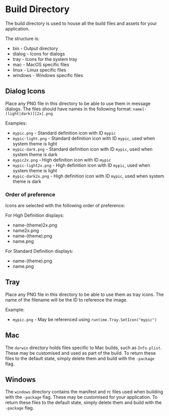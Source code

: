 # Build Directory

The build directory is used to house all the build files and assets for your application.

The structure is:

* bin - Output directory
* dialog - Icons for dialogs
* tray - Icons for the system tray
* mac - MacOS specific files
* linux - Linux specific files
* windows - Windows specific files

## Dialog Icons

Place any PNG file in this directory to be able to use them in message dialogs.
The files should have names in the following format: `name[-(light|dark)][2x].png`

Examples:

* `mypic.png` - Standard definition icon with ID `mypic`
* `mypic-light.png` - Standard definition icon with ID `mypic`, used when system theme is light
* `mypic-dark.png` - Standard definition icon with ID `mypic`, used when system theme is dark
* `mypic2x.png` - High definition icon with ID `mypic`
* `mypic-light2x.png` - High definition icon with ID `mypic`, used when system theme is light
* `mypic-dark2x.png` - High definition icon with ID `mypic`, used when system theme is dark

### Order of preference

Icons are selected with the following order of preference:

For High Definition displays:

* name-(theme)2x.png
* name2x.png
* name-(theme).png
* name.png

For Standard Definition displays:

* name-(theme).png
* name.png

## Tray

Place any PNG file in this directory to be able to use them as tray icons.
The name of the filename will be the ID to reference the image.

Example:

* `mypic.png` - May be referenced using `runtime.Tray.SetIcon("mypic")`

## Mac

The `darwin` directory holds files specific to Mac builds, such as `Info.plist`.
These may be customised and used as part of the build. To return these files to the default state, simply delete them
and
build with the `-package` flag.

## Windows

The `windows` directory contains the manifest and rc files used when building with the `-package` flag.
These may be customised for your application. To return these files to the default state, simply delete them and
build with the `-package` flag.
